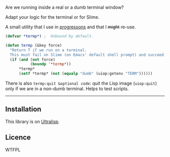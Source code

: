 
Are we running inside a real or a dumb terminal window?

Adapt your logic for the terminal or for Slime.

A small utility that I use in [progressons](https://github.com/vindarel/progressons) and that I ~~might~~ re-use.


~~~lisp
(defvar *termp*) ;  Unbound by default.

(defun termp (&key force)
  "Return T if we run on a terminal.
  This must fail on Slime (on Emacs' default shell prompt) and succeed on a Lisp in a terminal window."
  (if (and (not force)
           (boundp '*termp*))
      *termp*
      (setf *termp* (not (equalp "dumb" (uiop:getenv "TERM"))))))
~~~

There is also `termp:quit &optional code`: quit the Lisp image (`uiop:quit`) only if we are in a non-dumb terminal. Helps to test scripts.

---


## Installation

This library is on [Ultralisp](https://ultralisp.org/github).

## Licence

WTFPL